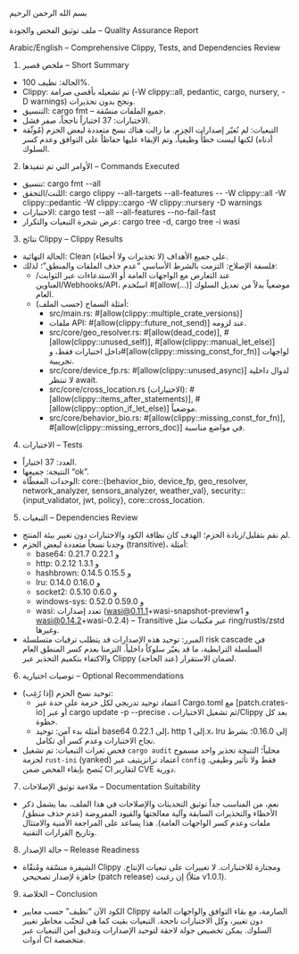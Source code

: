 بسم الله الرحمن الرحيم

ملف توثيق الفحص والجودة – Quality Assurance Report

Arabic/English – Comprehensive Clippy, Tests, and Dependencies Review

1) ملخص قصير – Short Summary
- الحالة: نظيف 100%.
- Clippy: تم تشغيله بأقصى صرامة (-W clippy::all, pedantic, cargo, nursery, -D warnings) ونجح بدون تحذيرات.
- التنسيق: cargo fmt – جميع الملفات منسّقة.
- الاختبارات: 37 اختباراً ناجحاً، صفر فشل.
- التبعيات: لم نُغيّر إصدارات الحِزم. ما زالت هناك نسخ متعددة لبعض الحزم (مُوثّقة أدناه) لكنها ليست خطأً وظيفياً، وتم الإبقاء عليها حفاظاً على التوافق وعدم كسر السلوك.

2) الأوامر التي تم تنفيذها – Commands Executed
- تنسيق: cargo fmt --all
- اللنت/التحقق: cargo clippy --all-targets --all-features -- -W clippy::all -W clippy::pedantic -W clippy::cargo -W clippy::nursery -D warnings
- الاختبارات: cargo test --all --all-features --no-fail-fast
- عرض شجرة التبعيات والتكرار: cargo tree -d, cargo tree -i wasi

3) نتائج Clippy – Clippy Results
- الحالة النهائية: Clean (لا تحذيرات ولا أخطاء) على جميع الأهداف.
- فلسفة الإصلاح: التزمت بالشرط الأساسي “عدم حذف الملفات والمنطق”؛ لذلك:
  - عند التعارض مع الواجهات العامة أو الاستدعاءات عبر الثوابت/العناوين/Webhooks/API، استُخدم #[allow(...)] موضعياً بدلاً من تعديل السلوك العام.
  - أمثلة السماح (حسب الملف):
    - src/main.rs: #[allow(clippy::multiple_crate_versions)]
    - ملفات API: #[allow(clippy::future_not_send)] عند لزومه.
    - src/core/geo_resolver.rs: #[allow(dead_code)], #[allow(clippy::unused_self)], #[allow(clippy::manual_let_else)] داخل اختبارات فقط، و#[allow(clippy::missing_const_for_fn)] لواجهات تجريبية.
    - src/core/device_fp.rs: #[allow(clippy::unused_async)] لدوال داخلية لا تنتظر await.
    - src/core/cross_location.rs (الاختبارات): #[allow(clippy::items_after_statements)], #[allow(clippy::option_if_let_else)] موضعياً.
    - src/core/behavior_bio.rs: #[allow(clippy::missing_const_for_fn)], #[allow(clippy::missing_errors_doc)] في مواضع مناسبة.

4) الاختبارات – Tests
- العدد: 37 اختباراً.
- النتيجة: جميعها “ok”.
- الوحدات المغطّاة: core::{behavior_bio, device_fp, geo_resolver, network_analyzer, sensors_analyzer, weather_val}, security::{input_validator, jwt, policy}, core::cross_location.

5) التبعيات – Dependencies Review
- لم نقم بتقليل/زيادة الحزم؛ الهدف كان نظافة الكود والاختبارات دون تغيير بيئة المنتج.
- وجدنا نسخاً متعددة لبعض الحزم (transitive)، أمثلة:
  - base64: 0.21.7 و 0.22.1
  - http: 0.2.12 و 1.3.1
  - hashbrown: 0.14.5 و 0.15.5
  - lru: 0.14.0 و 0.16.0
  - socket2: 0.5.10 و 0.6.0
  - windows-sys: 0.52.0 و 0.59.0
  - wasi: تعدد إصدارات (wasi@0.11.1+wasi-snapshot-preview1 و wasi@0.14.2+wasi-0.2.4) – Transitive عبر مكتبات مثل ring/rustls/zstd وغيرها.
- المبرر: توحيد هذه الإصدارات قد يتطلب ترقيات متسلسلة risk cascade في السلسلة الترابطية، ما قد يغيّر سلوكاً داخلياً. التزمنا بعدم كسر المنطق العام والاكتفاء بتكميم التحذير عبر Clippy (عند الحاجة) لضمان الاستقرار.

6) توصيات اختيارية – Optional Recommendations
- توحيد نسخ الحزم (إذا رُغِب):
  - اعتماد توحيد تدريجي لكل حزمة على حدة عبر Cargo.toml مع [patch.crates-io] أو عبر cargo update -p <crate> --precise <version>، ثم تشغيل الاختبارات/Clippy بعد كل خطوة.
  - أمثلة بدء آمن: توحيد base64 إلى 0.22.1، http إلى 1.x، lru إلى 0.16.0؛ بشرط نجاح الاختبارات وعدم كسر أي تكامل.
- فحص ثغرات التبعيات: تم تشغيل `cargo audit` محلياً؛ النتيجة تحذير واحد مسموح لحزمة `rust-ini` (yanked) اعتماد ترانزيتيف عبر `config` فقط ولا تأثير وظيفي. يُنصح بإبقاء الفحص ضمن CI لتقارير CVE دورية.

7) ملاءمة توثيق الإصلاحات – Documentation Suitability
- نعم، من المناسب جداً توثيق التحديثات والإصلاحات في هذا الملف، بما يشمل ذكر الأخطاء والتحذيرات السابقة وآلية معالجتها والقيود المفروضة (عدم حذف منطق/ملفات وعدم كسر الواجهات العامة). هذا يساعد على المراجعة الأمنية والامتثال وتاريخ القرارات التقنية.

8) حالة الإصدار – Release Readiness
- الشيفرة منسّقة ومُنقّاة Clippy ومجتازة للاختبارات. لا تغييرات على تبعيات الإنتاج. جاهزة لإصدار تصحيحي (patch release) إن رغبت (مثلاً v1.0.1).

9) الخلاصة – Conclusion
- الكود الآن “نظيف” حسب معايير Clippy الصارمة، مع بقاء التوافق والواجهات العامة دون تغيير، وكل الاختبارات ناجحة. التبعيات بقيت كما هي لتجنّب مخاطر تغيير السلوك. يمكن تخصيص جولة لاحقة لتوحيد الإصدارات وتدقيق أمن التبعيات عبر أدوات CI متخصصة.


